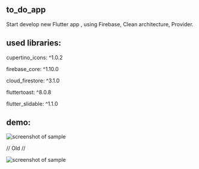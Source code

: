 ## to_do_app

Start develop new Flutter app , using Firebase, Clean architecture, Provider.

## used libraries:

  cupertino_icons: ^1.0.2
  
  firebase_core: ^1.10.0
  
  cloud_firestore: ^3.1.0
  
  fluttertoast: ^8.0.8
  
  flutter_slidable: ^1.1.0
  
## demo:

![screenshot of sample](https://github.com/Zifirut/to_do_app/blob/master/video_3.gif)

// Old //

![screenshot of sample](https://github.com/Zifirut/to_do_app/blob/master/video_2.gif)




